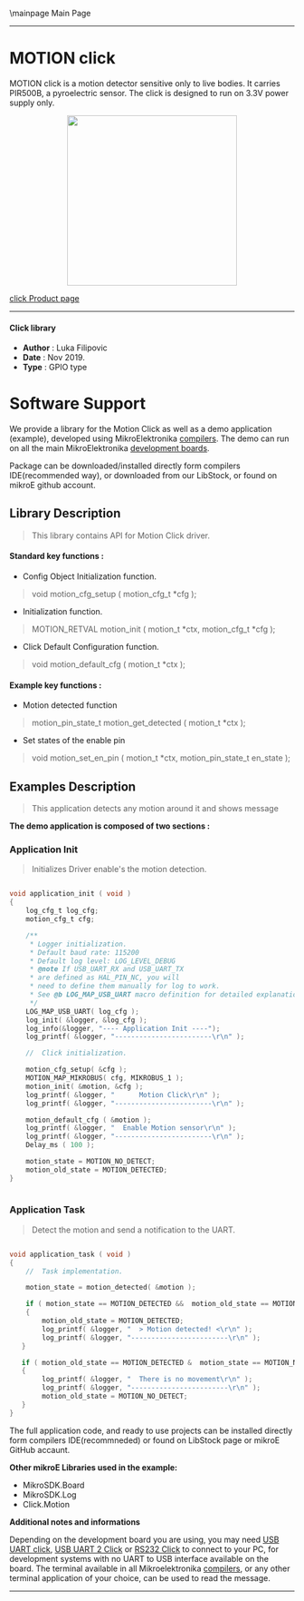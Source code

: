 \mainpage Main Page
 
 

---
# MOTION click

MOTION click is a motion detector sensitive only to live bodies. It carries PIR500B, a pyroelectric sensor. The click is designed to run on 3.3V power supply only.

<p align="center">
  <img src="https://download.mikroe.com/images/click_for_ide/motion_click.png" height=300px>
</p>

[click Product page](https://www.mikroe.com/motion-click)

---


#### Click library 

- **Author**        : Luka Filipovic
- **Date**          : Nov 2019.
- **Type**          : GPIO type


# Software Support

We provide a library for the Motion Click 
as well as a demo application (example), developed using MikroElektronika 
[compilers](https://shop.mikroe.com/compilers). 
The demo can run on all the main MikroElektronika [development boards](https://shop.mikroe.com/development-boards).

Package can be downloaded/installed directly form compilers IDE(recommended way), or downloaded from our LibStock, or found on mikroE github account. 

## Library Description

> This library contains API for Motion Click driver.

#### Standard key functions :

- Config Object Initialization function.
> void motion_cfg_setup ( motion_cfg_t *cfg ); 
 
- Initialization function.
> MOTION_RETVAL motion_init ( motion_t *ctx, motion_cfg_t *cfg );

- Click Default Configuration function.
> void motion_default_cfg ( motion_t *ctx );


#### Example key functions :

- Motion detected function
> motion_pin_state_t motion_get_detected ( motion_t *ctx );
 
- Set states of the enable pin
> void motion_set_en_pin (  motion_t *ctx, motion_pin_state_t en_state );

## Examples Description

> This application detects any motion around it and shows message

**The demo application is composed of two sections :**

### Application Init 

> Initializes Driver enable's the motion detection.

```c

void application_init ( void )
{
    log_cfg_t log_cfg;
    motion_cfg_t cfg;

    /** 
     * Logger initialization.
     * Default baud rate: 115200
     * Default log level: LOG_LEVEL_DEBUG
     * @note If USB_UART_RX and USB_UART_TX 
     * are defined as HAL_PIN_NC, you will 
     * need to define them manually for log to work. 
     * See @b LOG_MAP_USB_UART macro definition for detailed explanation.
     */
    LOG_MAP_USB_UART( log_cfg );
    log_init( &logger, &log_cfg );
    log_info(&logger, "---- Application Init ----");
    log_printf( &logger, "------------------------\r\n" );

    //  Click initialization.

    motion_cfg_setup( &cfg );
    MOTION_MAP_MIKROBUS( cfg, MIKROBUS_1 );
    motion_init( &motion, &cfg );
    log_printf( &logger, "      Motion Click\r\n" );
    log_printf( &logger, "------------------------\r\n" );

    motion_default_cfg ( &motion );
    log_printf( &logger, "  Enable Motion sensor\r\n" );
    log_printf( &logger, "------------------------\r\n" );
    Delay_ms ( 100 );

    motion_state = MOTION_NO_DETECT;
    motion_old_state = MOTION_DETECTED;
}
  
```

### Application Task

> Detect the motion and send a notification to the UART.

```c

void application_task ( void )
{
    //  Task implementation.

    motion_state = motion_detected( &motion );

    if ( motion_state == MOTION_DETECTED &&  motion_old_state == MOTION_NO_DETECT )
    {
        motion_old_state = MOTION_DETECTED;
        log_printf( &logger, "  > Motion detected! <\r\n" );
        log_printf( &logger, "------------------------\r\n" );
   }

   if ( motion_old_state == MOTION_DETECTED &  motion_state == MOTION_NO_DETECT )
   {
        log_printf( &logger, "  There is no movement\r\n" );
        log_printf( &logger, "------------------------\r\n" );
        motion_old_state = MOTION_NO_DETECT;
   }
}  

```

The full application code, and ready to use projects can be  installed directly form compilers IDE(recommneded) or found on LibStock page or mikroE GitHub accaunt.

**Other mikroE Libraries used in the example:** 

- MikroSDK.Board
- MikroSDK.Log
- Click.Motion

**Additional notes and informations**

Depending on the development board you are using, you may need 
[USB UART click](https://shop.mikroe.com/usb-uart-click), 
[USB UART 2 Click](https://shop.mikroe.com/usb-uart-2-click) or 
[RS232 Click](https://shop.mikroe.com/rs232-click) to connect to your PC, for 
development systems with no UART to USB interface available on the board. The 
terminal available in all Mikroelektronika 
[compilers](https://shop.mikroe.com/compilers), or any other terminal application 
of your choice, can be used to read the message.



---
